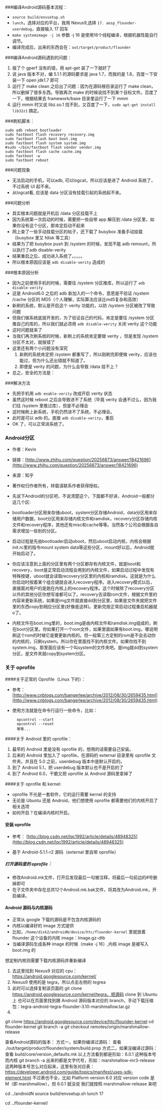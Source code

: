 ###编译Android源码基本流程：
* `source build/envsetup.sh`
* `lunch`，选择对应的平台，我用 Nexus9,选择 `17. aosp_flounder-userdebug`，直接输入 17 回车
* `make systemimage -j 16` 参数 -j 16 是使用16个线程编译，根据机器性能自行调节。
* 编译完成后，出来的东西会在：`out/target/product/flounder`

###编译Android源码遇到的问题：
1. 报了个 gperf 没有的错，用 apt-get 装了一下就好了
2. 说 java 版本不对，编 5.1.1 的源码要求是 java 1.7，而我的是 1.8，百度一下安装一下 open jdk1.7 即可
3. 运行了 make clean 之后出了问题：因为在源码根目录运行了 make clean，所以删掉了很多东西。导致再次 make 的时候说找不到某个目标文件。百度了一下，根据结果去 framework/base 目录里运行了一下 mmm
4. 运行 mmm 时又说 libz.so.1 找不到，又百度了一下，`sudo apt-get install lib32z1` 搞定。

###刷机脚本：

	sudo adb reboot bootloader
	sudo fastboot flash recovery recovery.img
	sudo fastboot flash boot boot.img
	sudo fastboot flash system system.img
	#sudo ~/bin/fastboot flash vendor vendor.img 
	sudo fastboot flash cache cache.img
	sudo fastboot -w
	sudo fastboot reboot

###问题现象
* 无法启动的手机，可以adb, 可以logcat，所以应该是进了 Android 系统了，不过系统 UI 起不来。
* 从logcat看, 应该是 data 分区没有挂载引起的系统起不来。

###问题分析
* 其实根本问题就是开机后 /data 分区挂载不上
* 因为系统第一次启动的时候，需要把一些自带 app 解压到 /data 分区里，如果你没有这个分区，那肯定启动不起来
* 网上查了一些手动挂载分区的帖子，还下载了 busybox 准备手动挂载（busybox 里又 fdisk 等工具）
* 结果为了把 busybox push 到 /system 的时候，发现不能 adb remount，所以执行了adb disable-verity
* 结果重启之后，成功进入系统了。。。。。
* 所以根本原因应该是 `adb disable-verity` 造成的

###根本原因分析
* 因为之前使用手机的时候，需要往 /system 分区推库，所以运行了 `adb disable-verity`
* 这是 Android6.0 之后的 adb 新加入的一个命令，意思是不验证 /system /cache 分区的 MD5（个人理解，实际算法应该比md5复杂和高效）
* 新刷的系统，默认是开启这个 verity 功能的，以防 /system 分区被改了导致问题
* 但我们做系统底层开发的，为了验证自己的代码，肯定是要往 /system 分区推自己的库的，所以我们就必须用 `adb disable-verity` 关闭 verity 这个功能
* 这时问题就来了
* 当我们再次刷系统的时候，新刷上的系统肯定要做 verity ，但是发现 /system 分区不太对，就报错了
* 这里还有两个小问题没有深究
	1. 新刷的系统肯定把 /system 都重写了，所以刚刷完即便做 verity，应该也能过，但为什么还出错就不知道了。
	2. 即便是 verity 的问题，为什么会导致 /data 挂不上？
* 总之，安全的方法是：

###解决方法
* 先把手机用 `adb enable-verity` 改成开启 verity 状态
* 虽然这时候 reboot 之后会导致进不了系统（毕竟 verity 会通不过么，因为我们往 /system 里推过库），但是不必理会
* 这时候刷上新系统，手机仍然进不了系统，不必理会。
* 此时是可以 adb 的。直接 `adb disable-verity`，重启
* OK 了，可以正常进系统了。

### Android分区
* 作者：Kevin
* 链接：[http://www.zhihu.com/question/20256873/answer/18421696](http://www.zhihu.com/question/20256873/answer/18421696)
* 来源：知乎
* 著作权归作者所有，转载请联系作者获得授权。

* 先说下Android的分区吧，不说清楚这个，下面都不好讲，Android一般都分这几个区:
* bootloader分区用来存储uboot，system分区存储Android，data分区用来存储用户数据，boot分区用来存储内核文件和ramdisk，recovery分区存储内核文件和recovery程序，其他还有misc和cache等等。当然各个公司会根据各自需求增加一些别的分区。
* 启动过程是先由bootloader启动uboot，然后uboot启动内核，内核会根据init.rc里的指令mount system data等这些分区，mount好以后，Android就开始启动了。
* 你应该注意到上面的分区里有两个分区都存有内核文件，就是boot和recovery，boot是正常启动流程会用到的内核文件，如果启动过程中发现有特殊按键，uboot就会读取recovery分区里的内核和ramdisk。这就是为什么你启动时按着某个组合键就会进入recovery程序。进入recovery模式以后，直接面对用户的是跑在内核上的recovery程序。这个时候除了recovery分区以外的其他分区你想写谁都可以了。recovery去读取rom文件，根据文件里的内容来更新系统，如果是img文件就直接dd到分区里，如果是文件夹就把文件里的东西copy到相应分区里(好像是这样)。更新完按正常启动过程重启机器就o了。
* 内核文件在boot.img里的，boot.img是由内核文件和ramdisk.img组成的，刷在boot分区里。你如果打开一个rom文件，如果里面如果有boot.img，哪说明刷这个rom的时候它是要更新内核的。但一般第三方定制的rom是不会去动你的内核的，只刷system。所以你在里面找不到内核文件。如果你找不到system.img，那里面应该有一个叫system的文件夹吧。是img就dd到system分区，是文件夹就copy到system分区。 

### 关于 oprofile

####关于正常的 Oprofile（Linux 下的）：
* 参考： [http://www.cnblogs.com/bangerlee/archive/2012/08/30/2659435.html](http://www.cnblogs.com/bangerlee/archive/2012/08/30/2659435.html)
* 使用方法就是在命令行运行一些命令，比如：

		opcontrol --start
		opcontrol --reset 
		等等...

####关于 Android 里的 oprofile：
1. 最早的 Android 里是没有 oprofile 的，想用的话需要自己安装。
2. 后来的 Android 里加入了 oprofile，在源码的 external 目录里有 oprofile 文件夹。并且在 5.0 之前，userdebug 版本中是默认开启的。
3. 到了 Android 5.1，把 userdebug 版本默认也不是开启的了
4. 到了 Android 6.0，干脆又把 oprofile 从 Android 源码里拿掉了

####关于 oprofile 和 kernel:
* oprofile 不光是一套软件，它的运行需要 kernel 的支持
* 无论是 Ubuntu 还是 Android，他们想使用 oprofile 都需要他们的内核开启了相关选项
* 如何开启？在编译内核时开启。


#### 安装 oprofile

* 参考：	[http://blog.csdn.net/lqc1992/article/details/48948325](http://blog.csdn.net/lqc1992/article/details/48948325)

* 基于 Android-5.1.1-r2 源码（external 里自带 oprofile）

##### 打开源码里的 oprofile：

* 修改Android.mk文件，打开后发现最后一句被注释，将最后一句前边的#号删掉即可
* 在子文件夹中存在总共12个Android.mk.bak文件，将其改为Android.mk，开启编译。


#### Android 源码与内核源码
* 正常从 google 下载的源码是不包含内核源码的
* 内核以编译好的 image 方式提供
* 比如，`/home/disk2/androidN/device/htc/flounder-kernel` 里就放着 flounder 这个设备的内核 image：Image.gz-dtb
* 当编译源码生成各种 image 的时候（make -j 16）,内核 image 是被写入 boot.img 的

想定制内核则需要下载内核源码并重新编译
1. 去这里找到 Nexus9 对应的 cpu：https://android.googlesource.com/kernel/
2. Nexus9 使用的是 tegra，所以点击左侧的 tegrea
3. 此时可以选择复制该页面的 git clone https://android.googlesource.com/kernel/tegra，把源码 clone 到 Ubuntu 上
   也可以在页面里找到跟 Android 源码版本对应的 branch，手动下载压缩包：tegra-android-tegra-flounder-3.10-marshmallow.tar.gz
4. 
git clone https://android.googlesource.com/device/htc/flounder-kernel
cd flounder-kernel
git branch -a
git checkout remotes/origin/marshmallow-release

查看Android源码的版本：
方式一，如果你编译过源码：
查看 ./out/target/product/flounder/system/build.prop
方式二，如果没编译过源码：
查看 build/core/version_defaults.mk
以上方法看到都是形如：6.0.1 这种版本号
而内核 git branch -a 出来的都是文字代号，形如：marshmallow-mr3-release
这两种版本号怎么对应起来，这里有张对应表：
https://developer.android.com/guide/topics/manifest/uses-sdk-element.html
不过表也不全，比如 Platform version 6.0 对应 version code 是 M（即 marshmallow），但 6.0.1 就没说
我们就按照 marshmallow-release 来吧

cd ../androidN
source build/envsetup.sh
lunch
17

cd ../flounder-kernel/




